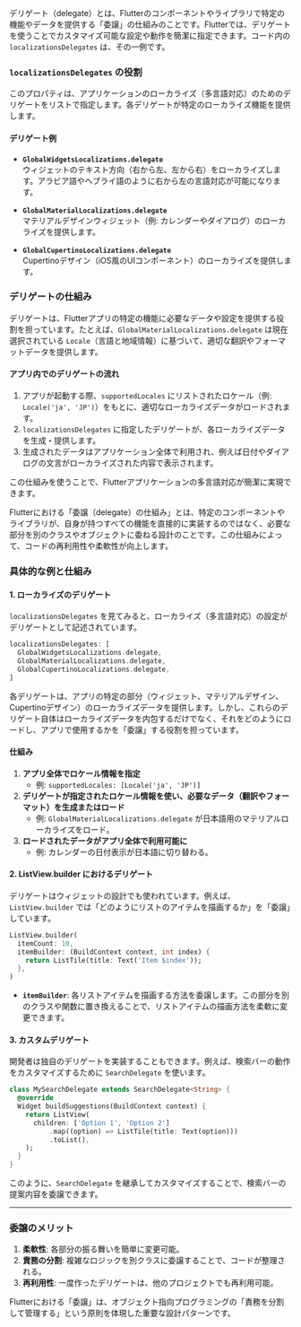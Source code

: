 デリゲート（delegate）とは、Flutterのコンポーネントやライブラリで特定の機能やデータを提供する「委譲」の仕組みのことです。Flutterでは、デリゲートを使うことでカスタマイズ可能な設定や動作を簡潔に指定できます。コード内の `localizationsDelegates` は、その一例です。

### `localizationsDelegates` の役割
このプロパティは、アプリケーションのローカライズ（多言語対応）のためのデリゲートをリストで指定します。各デリゲートが特定のローカライズ機能を提供します。

#### デリゲート例
- **`GlobalWidgetsLocalizations.delegate`**  
  ウィジェットのテキスト方向（右から左、左から右）をローカライズします。アラビア語やヘブライ語のように右から左の言語対応が可能になります。
  
- **`GlobalMaterialLocalizations.delegate`**  
  マテリアルデザインウィジェット（例: カレンダーやダイアログ）のローカライズを提供します。
  
- **`GlobalCupertinoLocalizations.delegate`**  
  Cupertinoデザイン（iOS風のUIコンポーネント）のローカライズを提供します。

### デリゲートの仕組み
デリゲートは、Flutterアプリの特定の機能に必要なデータや設定を提供する役割を担っています。たとえば、`GlobalMaterialLocalizations.delegate` は現在選択されている `Locale`（言語と地域情報）に基づいて、適切な翻訳やフォーマットデータを提供します。

#### アプリ内でのデリゲートの流れ
1. アプリが起動する際、`supportedLocales` にリストされたロケール（例: `Locale('ja', 'JP')`）をもとに、適切なローカライズデータがロードされます。
2. `localizationsDelegates` に指定したデリゲートが、各ローカライズデータを生成・提供します。
3. 生成されたデータはアプリケーション全体で利用され、例えば日付やダイアログの文言がローカライズされた内容で表示されます。

この仕組みを使うことで、Flutterアプリケーションの多言語対応が簡潔に実現できます。

Flutterにおける「委譲（delegate）の仕組み」とは、特定のコンポーネントやライブラリが、自身が持つすべての機能を直接的に実装するのではなく、必要な部分を別のクラスやオブジェクトに委ねる設計のことです。この仕組みによって、コードの再利用性や柔軟性が向上します。

### 具体的な例と仕組み

#### 1. **ローカライズのデリゲート**
`localizationsDelegates` を見てみると、ローカライズ（多言語対応）の設定がデリゲートとして記述されています。

```dart
localizationsDelegates: [
  GlobalWidgetsLocalizations.delegate,
  GlobalMaterialLocalizations.delegate,
  GlobalCupertinoLocalizations.delegate,
]
```

各デリゲートは、アプリの特定の部分（ウィジェット、マテリアルデザイン、Cupertinoデザイン）のローカライズデータを提供します。しかし、これらのデリゲート自体はローカライズデータを内包するだけでなく、それをどのようにロードし、アプリで使用するかを「委譲」する役割を担っています。

#### 仕組み
1. **アプリ全体でロケール情報を指定**  
   - 例: `supportedLocales: [Locale('ja', 'JP')]`
2. **デリゲートが指定されたロケール情報を使い、必要なデータ（翻訳やフォーマット）を生成またはロード**  
   - 例: `GlobalMaterialLocalizations.delegate` が日本語用のマテリアルローカライズをロード。
3. **ロードされたデータがアプリ全体で利用可能に**  
   - 例: カレンダーの日付表示が日本語に切り替わる。

#### 2. **ListView.builder におけるデリゲート**
デリゲートはウィジェットの設計でも使われています。例えば、`ListView.builder` では「どのようにリストのアイテムを描画するか」を「委譲」しています。

```dart
ListView.builder(
  itemCount: 10,
  itemBuilder: (BuildContext context, int index) {
    return ListTile(title: Text('Item $index'));
  },
)
```

- **`itemBuilder`**: 各リストアイテムを描画する方法を委譲します。この部分を別のクラスや関数に置き換えることで、リストアイテムの描画方法を柔軟に変更できます。

#### 3. **カスタムデリゲート**
開発者は独自のデリゲートを実装することもできます。例えば、検索バーの動作をカスタマイズするために `SearchDelegate` を使います。

```dart
class MySearchDelegate extends SearchDelegate<String> {
  @override
  Widget buildSuggestions(BuildContext context) {
    return ListView(
      children: ['Option 1', 'Option 2']
          .map((option) => ListTile(title: Text(option)))
          .toList(),
    );
  }
}
```

このように、`SearchDelegate` を継承してカスタマイズすることで、検索バーの提案内容を委譲できます。

---

### 委譲のメリット
1. **柔軟性**: 各部分の振る舞いを簡単に変更可能。
2. **責務の分割**: 複雑なロジックを別クラスに委譲することで、コードが整理される。
3. **再利用性**: 一度作ったデリゲートは、他のプロジェクトでも再利用可能。

Flutterにおける「委譲」は、オブジェクト指向プログラミングの「責務を分割して管理する」という原則を体現した重要な設計パターンです。
